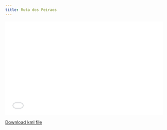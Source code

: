 ```yaml
---
title: Ruta dos Peiraos
---
```


<iframe width="100%" height="300px" frameborder="0" allowfullscreen src="//umap.openstreetmap.fr/en/map/ruta-dos-peiraos_772044?scaleControl=false&miniMap=false&scrollWheelZoom=false&zoomControl=true&allowEdit=false&moreControl=true&searchControl=null&tilelayersControl=null&embedControl=null&datalayersControl=true&onLoadPanel=undefined&captionBar=false"></iframe><p><a href="//umap.openstreetmap.fr/aa8ac55d-d3a1-4c9b-aee9-8689dee0d6e9">Download kml file</a></p>
